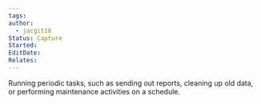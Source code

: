 ```yaml
---
tags: 
author:
  - jacgit18
Status: Capture
Started: 
EditDate: 
Relates:
---
```

Running periodic tasks, such as sending out reports, cleaning up old data, or performing maintenance activities on a schedule.
    